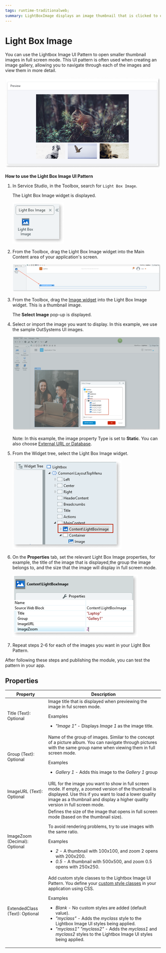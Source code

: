 ```yaml
---
tags: runtime-traditionalweb; 
summary: LightBoxImage displays an image thumbnail that is clicked to open a fullscreen image.
---
```


# Light Box Image

You can use the Lightbox Image UI Pattern to open smaller thumbnail images in full screen mode. This UI pattern is often used when creating an image gallery, allowing you to navigate through each of the images and view them in more detail.  

![](<images/lightboxweb-image-11.png>)

**How to use the Light Box Image UI Pattern**

1. In Service Studio, in the Toolbox, search for `Light Box Image`. 

    The Light Box Image widget is displayed.

    ![](<images/lightboximage-image-12.png>)    

1. From the Toolbox, drag the Light Box Image widget into the Main Content area of your application's screen.
   
    ![](<images/lightboximage-image-13.png>)

1. From the Toolbox, drag the [Image widget](<../../../../../ref/lang/auto/Class.Image Widget.final.md>) into the Light Box Image widget. This is a thumbnail image. 

    The **Select Image** pop-up is displayed.

1. Select or import the image you want to display. In this example, we use the sample OutSystems UI images.

    ![](<images/lightboximage-image-9.png>)

    Note: In this example, the image property Type is set to **Static**. You can also choose [External URL or Database](../../../../../develop/ui/image/display-image.md).

1. From the Widget tree, select the Light Box Image widget.
    
    ![](<images/lightboximage-image-14.png>)

1. On the **Properties** tab, set the relevant Light Box Image properties, for example, the title of the image that is displayed,the group the image belongs to, and the size that the image will display in full screen mode.

     ![](<images/lightboximage-image-10.png>)

1. Repeat steps 2-6 for each of the images you want in your Light Box Pattern. 

After following these steps and publishing the module, you can test the pattern in your app.

## Properties

| **Property** |  **Description** |
|---|---|
| Title (Text): Optional  |Image title that is displayed when previewing the image in ful screen mode. <p>Examples<ul><li>_"Image 1"_ - Displays *Image 1* as the image title. </li></ul></p>|
| Group (Text): Optional | Name of the group of images. Similar to the concept of a picture album. You can navigate through pictures with the same group name when viewing them in full screen mode.<p>Examples<ul><li>_Gallery 1_ - Adds this image to the _Gallery 1_ group</li></ul></p> |
| ImageURL (Text): Optional | URL for the image you want to show in full screen mode. If empty, a zoomed version of the thumbnail is displayed. Use this if you want to load a lower quality image as a thumbnail and display a higher quality version in full screen mode.   |
| ImageZoom (Decimal): Optional  |  Defines the size of the image that opens in full screen mode (based on the thumbnail size).<p>To avoid rendering problems, try to use images with the same ratio.<p>Examples</p><ul><li>_2_ - A thumbnail with 100x100, and zoom 2 opens with 200x200.</li><li> _0.5_ - A thumbnail with 500x500, and zoom 0.5 opens with 250x250.</li></ul></p> |
| ExtendedClass (Text): Optional |  Add custom style classes to the Lightbox Image UI Pattern. You define your [custom style classes](../../../../../develop/ui/look-feel/css.md) in your application using CSS. <p>Examples <ul><li>_Blank_ - No custom styles are added (default value).</li><li>_"myclass"_ - Adds the _myclass_ style to the Lightbox Image UI styles being applied.</li><li>_"myclass1" "myclass2"_ - Adds the _myclass1_ and _myclass2_ styles to the Lightbox Image UI styles being applied.</li></ul></p> |
